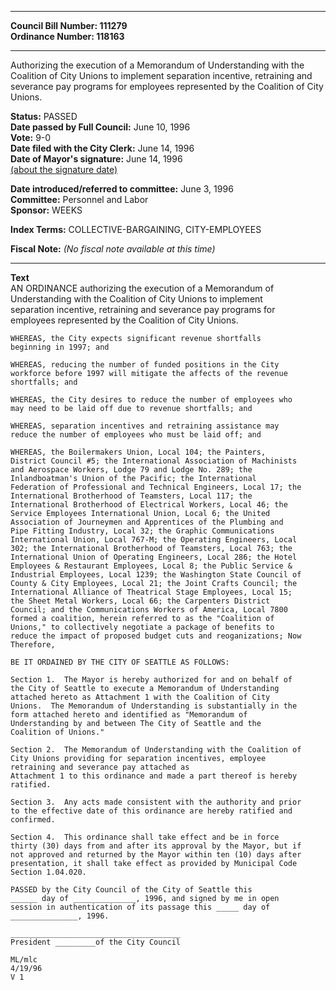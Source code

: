 * * * * *  
  
**Council Bill Number: [](#h0)[](#h2)111279**   
**Ordinance Number: 118163**  
  
* * * * *  
  
Authorizing the execution of a Memorandum of Understanding with the Coalition of City Unions to implement separation incentive, retraining and severance pay programs for employees represented by the Coalition of City Unions.  
  
**Status:** PASSED   
**Date passed by Full Council:** June 10, 1996   
**Vote:** 9-0   
**Date filed with the City Clerk:** June 14, 1996   
**Date of Mayor's signature:** June 14, 1996   
[(about the signature date)](/~public/approvaldate.htm)   
  
  
**Date introduced/referred to committee:** June 3, 1996   
**Committee:** Personnel and Labor   
**Sponsor:** WEEKS   
  
**Index Terms:** COLLECTIVE-BARGAINING, CITY-EMPLOYEES  
  
**Fiscal Note:** *(No fiscal note available at this time)*  
  
* * * * *  
  
**Text**  
    AN ORDINANCE authorizing the execution of a Memorandum of  
    Understanding with the Coalition of City Unions to implement  
    separation incentive, retraining and severance pay programs for  
    employees represented by the Coalition of City Unions.  
  
    WHEREAS, the City expects significant revenue shortfalls  
    beginning in 1997; and  
  
    WHEREAS, reducing the number of funded positions in the City  
    workforce before 1997 will mitigate the affects of the revenue  
    shortfalls; and  
  
    WHEREAS, the City desires to reduce the number of employees who  
    may need to be laid off due to revenue shortfalls; and  
  
    WHEREAS, separation incentives and retraining assistance may  
    reduce the number of employees who must be laid off; and  
  
    WHEREAS, the Boilermakers Union, Local 104; the Painters,  
    District Council #5; the International Association of Machinists  
    and Aerospace Workers, Lodge 79 and Lodge No. 289; the  
    Inlandboatman's Union of the Pacific; the International  
    Federation of Professional and Technical Engineers, Local 17; the  
    International Brotherhood of Teamsters, Local 117; the  
    International Brotherhood of Electrical Workers, Local 46; the  
    Service Employees International Union, Local 6; the United  
    Association of Journeymen and Apprentices of the Plumbing and  
    Pipe Fitting Industry, Local 32; the Graphic Communications  
    International Union, Local 767-M; the Operating Engineers, Local  
    302; the International Brotherhood of Teamsters, Local 763; the  
    International Union of Operating Engineers, Local 286; the Hotel  
    Employees & Restaurant Employees, Local 8; the Public Service &  
    Industrial Employees, Local 1239; the Washington State Council of  
    County & City Employees, Local 21; the Joint Crafts Council; the  
    International Alliance of Theatrical Stage Employees, Local 15;  
    the Sheet Metal Workers, Local 66; the Carpenters District  
    Council; and the Communications Workers of America, Local 7800  
    formed a coalition, herein referred to as the "Coalition of  
    Unions," to collectively negotiate a package of benefits to  
    reduce the impact of proposed budget cuts and reoganizations; Now  
    Therefore,  
  
    BE IT ORDAINED BY THE CITY OF SEATTLE AS FOLLOWS:  
  
    Section 1.  The Mayor is hereby authorized for and on behalf of  
    the City of Seattle to execute a Memorandum of Understanding  
    attached hereto as Attachment 1 with the Coalition of City  
    Unions.  The Memorandum of Understanding is substantially in the  
    form attached hereto and identified as "Memorandum of  
    Understanding by and between The City of Seattle and the  
    Coalition of Unions."  
  
    Section 2.  The Memorandum of Understanding with the Coalition of  
    City Unions providing for separation incentives, employee  
    retraining and severance pay attached as  
    Attachment 1 to this ordinance and made a part thereof is hereby  
    ratified.  
  
    Section 3.  Any acts made consistent with the authority and prior  
    to the effective date of this ordinance are hereby ratified and  
    confirmed.  
  
    Section 4.  This ordinance shall take effect and be in force  
    thirty (30) days from and after its approval by the Mayor, but if  
    not approved and returned by the Mayor within ten (10) days after  
    presentation, it shall take effect as provided by Municipal Code  
    Section 1.04.020.  
  
    PASSED by the City Council of the City of Seattle this  
    ______ day of ______________, 1996, and signed by me in open  
    session in authentication of its passage this _____ day of  
    _______________, 1996.  
  
    ______________________________________  
    President _________of the City Council  
  
    ML/mlc  
    4/19/96  
    V 1  
